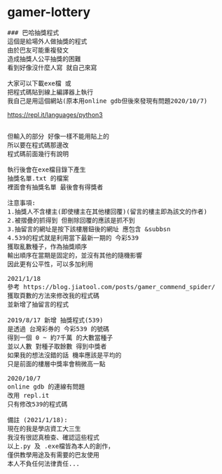 # gamer-lottery
<pre>
### 巴哈抽獎程式
這個是給場外人做抽獎的程式
由於巴友可能重複發文
造成抽獎人公平抽獎的困難
看到好像沒什麼人寫 就自己來寫

大家可以下載exe檔 或
把程式碼貼到線上編譯器上執行
我自己是用這個網站(原本用online gdb但後來發現有問題2020/10/7)
</pre>
https://repl.it/languages/python3
<pre>

但輸入的部分 好像一樣不能用貼上的
所以要在程式碼那邊改
程式碼前面幾行有說明

執行後會在exe檔目錄下產生
抽獎名單.txt 的檔案
裡面會有抽獎名單 最後會有得獎者

注意事項:
1.抽獎人不含樓主(即使樓主在其他樓回覆)(留言的樓主即為該文的作者)
2.被摺疊的抓得到 但刪除回覆的應該是抓不到
3.抽留言的網址是按下該樓層鈕後的網址 應包含 &subbsn
4.539的程式就是利用當下最新一期的 今彩539
獲取亂數種子，作為抽獎順序
輸出順序在當期是固定的，並沒有其他的隨機影響
因此更有公平性，可以多加利用

2021/1/18
參考 https://blog.jiatool.com/posts/gamer_commend_spider/
獲取頁數的方法來修改我的程式碼
並新增了抽留言的程式

2019/8/17 新增 抽獎程式(539)
是透過 台灣彩券的 今彩539 的號碼
得到一個 0 ~ 約7千萬 的大數當種子
並以人數 對種子取餘數 得到中獎者
如果我的想法沒錯的話 機率應該是平均的
只是前面的樓層中獎率會稍微高一點

2020/10/7
online gdb 的連線有問題
改用 repl.it
只有修改539的程式碼

備註 (2021/1/18):
現在的我是學店資工大三生
我沒有很認真檢查、確認這些程式
以上.py 及 .exe檔皆為本人的創作，
僅供教學用途及有需要的巴友使用
本人不負任何法律責任...
</pre>
